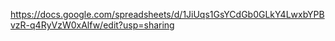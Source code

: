https://docs.google.com/spreadsheets/d/1JiUqs1GsYCdGb0GLkY4LwxbYPBvzR-q4RyVzW0xAlfw/edit?usp=sharing